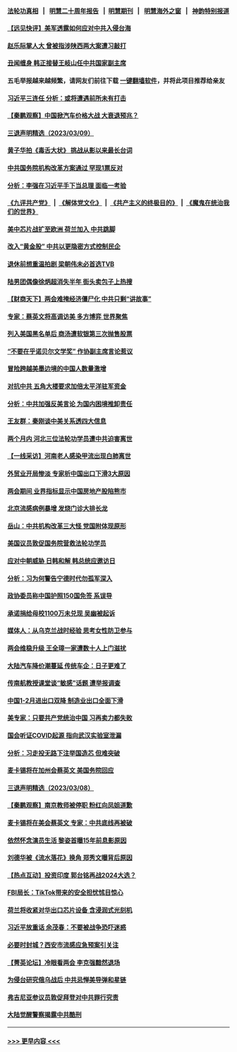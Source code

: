 #### [法轮功真相](https://github.com/gfw-breaker/truth/blob/master/README.md?t=0) &nbsp;&nbsp;|&nbsp;&nbsp; [明慧二十周年报告](https://github.com/gfw-breaker/mh-reports/blob/master/README.md?t=0) &nbsp;&nbsp;|&nbsp;&nbsp;[明慧期刊](https://github.com/gfw-breaker/mh-qikan) &nbsp;&nbsp;|&nbsp;&nbsp; [明慧海外之窗](https://github.com/gfw-breaker/mh-news/blob/master/README.md?t=0) &nbsp;&nbsp;|&nbsp;&nbsp; [神韵特别报道](https://github.com/gfw-breaker/mh-news/blob/master/shenyun.md?t=0)
#### [【远见快评】美军透露如何应对中共入侵台海](../pages/nsc413/n13946958.md?t=03101543) 
#### [赵乐际掌人大 曾被指涉陕西两大案遭习敲打](../pages/nsc413/n13947082.md?t=03101543) 
#### [丑闻缠身 韩正接替王岐山任中共国家副主席](../pages/nsc413/n13947069.md?t=03101543) 
#### 五毛举报越来越频繁，请网友们前往下载 [一键翻墙软件](https://github.com/gfw-breaker/ssr-accounts)，并将此项目推荐给亲友
#### [习近平三连任 分析：或将遭遇前所未有打击](../pages/nsc413/n13947020.md?t=03101543) 
#### [【秦鹏观察】中国掀汽车价格大战 大衰退预兆？](../pages/nsc413/n13946964.md?t=03101543) 
#### [三退声明精选（2023/03/09）](../pages/nsc413/n13947037.md?t=03101543) 
#### [黄子华拍《毒舌大状》 挑战从影以来最长台词](../pages/nsc413/n13946943.md?t=03101543) 
#### [中共国务院机构改革方案通过 罕现1票反对](../pages/nsc413/n13947000.md?t=03101543) 
#### [分析：李强在习近平手下当总理 面临一考验](../pages/nsc413/n13946873.md?t=03101543) 
#### [《九评共产党》](https://github.com/begood0513/9ping.md/blob/master/README.md) &nbsp;|&nbsp; [《解体党文化》](../../../../jtdwh.md/blob/master/README.md)  &nbsp;|&nbsp; [《共产主义的终极目的》](../../../../gczydzjmd.md/blob/master/README.md) &nbsp;|&nbsp; [《魔鬼在统治我们的世界》](../../../../mgztzwmdsj.md/blob/master/README.md) 
#### [美中芯片战扩至欧洲 荷兰加入 中共跳脚](../pages/nsc413/n13946831.md?t=03101543) 
#### [改入“黄金股” 中共以更隐密方式控制民企](../pages/nsc413/n13946762.md?t=03101543) 
#### [退休前想重温拍剧 梁朝伟未必首选TVB](../pages/nsc413/n13946850.md?t=03101543) 
#### [陆男团偶像徐炳超消失半年 街头卖包子上热搜](../pages/nsc413/n13946900.md?t=03101543) 
#### [【财商天下】两会难掩经济僵尸化 中共只剩“讲故事”](../pages/nsc413/n13946851.md?t=03101543) 
#### [专家：蔡英文将高调访美 多方博弈 世界聚焦](../pages/nsc413/n13946454.md?t=03101543) 
#### [列入美国黑名单后 商汤遭软银第三次抛售股票](../pages/nsc413/n13946883.md?t=03101543) 
#### [“不要在乎诺贝尔文学奖” 作协副主席言论惹议](../pages/nsc413/n13946853.md?t=03101543) 
#### [冒险跨越美墨边境的中国人数量激增](../pages/nsc413/n13946742.md?t=03101543) 
#### [对抗中共 五角大楼要求加倍太平洋驻军资金](../pages/nsc413/n13946829.md?t=03101543) 
#### [分析：中共加强反美言论 为国内困境推卸责任](../pages/nsc413/n13946782.md?t=03101543) 
#### [王友群：秦刚谈中美关系透四大信息](../pages/nsc413/n13945976.md?t=03101543) 
#### [两个月内 河北三位法轮功学员遭中共迫害离世](../pages/nsc413/n13945856.md?t=03101543) 
#### [【一线采访】河南老人感染甲流出现白肺离世](../pages/nsc413/n13946406.md?t=03101543) 
#### [外贸业开局惨淡 专家析中国出口下滑3大原因](../pages/nsc413/n13945601.md?t=03101543) 
#### [两会期间 业界指标显示中国房地产股陷熊市](../pages/nsc413/n13946741.md?t=03101543) 
#### [北京流感病例暴增 发烧门诊大排长龙](../pages/nsc413/n13946079.md?t=03101543) 
#### [岳山：中共机构改革三大怪 党国附体现原形](../pages/nsc413/n13946235.md?t=03101543) 
#### [美国议员敦促国务院营救法轮功学员](../pages/nsc413/n13945791.md?t=03101543) 
#### [应对中朝威胁 日韩和解 韩总统应邀访日](../pages/nsc413/n13946468.md?t=03101543) 
#### [分析：习为何警告宁德时代勿孤军深入](../pages/nsc413/n13946483.md?t=03101543) 
#### [政协委员称中国护照150国免签 系误导](../pages/nsc413/n13946452.md?t=03101543) 
#### [承诺捐给母校1100万未兑现 吴幽被起诉](../pages/nsc413/n13946488.md?t=03101543) 
#### [媒体人：从乌克兰战时经验 思考女性防卫参与](../pages/nsc413/n13946182.md?t=03101543) 
#### [两会维稳升级 王全璋一家遭数十人上门滋扰](../pages/nsc413/n13946416.md?t=03101543) 
#### [大陆汽车降价潮蔓延 传统车企：日子更难了](../pages/nsc413/n13946249.md?t=03101543) 
#### [传南航教授课堂谈“敏感”话题 遭举报调查](../pages/nsc413/n13946145.md?t=03101543) 
#### [中国1-2月进出口双降 制造业出口全面下滑](../pages/nsc413/n13946371.md?t=03101543) 
#### [美专家：只要共产党统治中国 习再卖力都失败](../pages/nsc413/n13946285.md?t=03101543) 
#### [国会听证COVID起源 指向武汉实验室泄漏](../pages/nsc413/n13946184.md?t=03101543) 
#### [分析：习走投无路下注举国造芯 但难突破](../pages/nsc413/n13945804.md?t=03101543) 
#### [麦卡锡将在加州会蔡英文 美国务院回应](../pages/nsc413/n13946172.md?t=03101543) 
#### [三退声明精选（2023/03/08）](../pages/nsc413/n13946173.md?t=03101543) 
#### [【秦鹏观察】南京教师被停职 粉红向凤姐道歉](../pages/nsc413/n13946014.md?t=03101543) 
#### [麦卡锡将在美会蔡英文 专家：中共底线再被破](../pages/nsc413/n13945873.md?t=03101543) 
#### [依然怀念演员生活 黎姿首曝15年前息影原因](../pages/nsc413/n13945930.md?t=03101543) 
#### [刘德华被《流水落花》换角 郑秀文曝背后原因](../pages/nsc413/n13945948.md?t=03101543) 
#### [【热点互动】投资印度 郭台铭再战2024大选？](../pages/nsc413/n13946008.md?t=03101543) 
#### [FBI局长：TikTok带来的安全担忧怵目惊心](../pages/nsc413/n13945936.md?t=03101543) 
#### [荷兰将收紧对华出口芯片设备 含浸润式光刻机](../pages/nsc413/n13945979.md?t=03101543) 
#### [习近平放重话 余茂春：不要被战争恐吓迷惑](../pages/nsc413/n13945917.md?t=03101543) 
#### [必要时封城？西安市流感应急预案引关注](../pages/nsc413/n13945945.md?t=03101543) 
#### [【菁英论坛】冷眼看两会 李克强黯然退场](../pages/nsc413/n13945959.md?t=03101543) 
#### [为侵台研究俄乌战后 中共忌惮美导弹和星链](../pages/nsc413/n13945937.md?t=03101543) 
#### [弗吉尼亚参议员敦促拜登对中共罪行究责](../pages/nsc413/n13945789.md?t=03101543) 
#### [大陆觉醒警察揭露中共酷刑](../pages/nsc413/n13937616.md?t=03101543) 

----
#### [ >>> 更早内容 <<< ](../indexes/nsc413-earlier.md)
